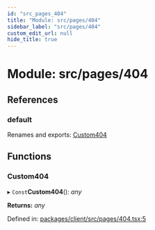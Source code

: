 ```yaml
---
id: "src_pages_404"
title: "Module: src/pages/404"
sidebar_label: "src/pages/404"
custom_edit_url: null
hide_title: true
---
```


# Module: src/pages/404

## References

### default

Renames and exports: [Custom404](src_pages_404.md#custom404)

## Functions

### Custom404

▸ `Const`**Custom404**(): *any*

**Returns:** *any*

Defined in: [packages/client/src/pages/404.tsx:5](https://github.com/xr3ngine/xr3ngine/blob/77d12cea0/packages/client/src/pages/404.tsx#L5)

